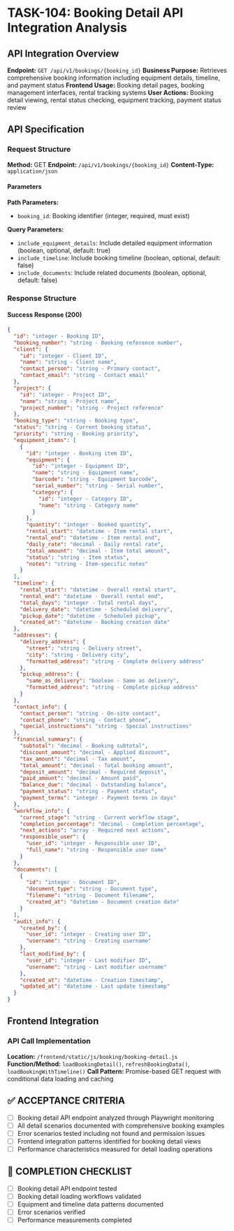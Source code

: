 # TASK-104: Booking Detail API Integration Analysis

## API Integration Overview

**Endpoint:** `GET /api/v1/bookings/{booking_id}`
**Business Purpose:** Retrieves comprehensive booking information including equipment details, timeline, and payment status
**Frontend Usage:** Booking detail pages, booking management interfaces, rental tracking systems
**User Actions:** Booking detail viewing, rental status checking, equipment tracking, payment status review

## API Specification

### Request Structure

**Method:** GET
**Endpoint:** `/api/v1/bookings/{booking_id}`
**Content-Type:** `application/json`

#### Parameters

**Path Parameters:**
- `booking_id`: Booking identifier (integer, required, must exist)

**Query Parameters:**
- `include_equipment_details`: Include detailed equipment information (boolean, optional, default: true)
- `include_timeline`: Include booking timeline (boolean, optional, default: false)
- `include_documents`: Include related documents (boolean, optional, default: false)

### Response Structure

#### Success Response (200)

```json
{
  "id": "integer - Booking ID",
  "booking_number": "string - Booking reference number",
  "client": {
    "id": "integer - Client ID",
    "name": "string - Client name",
    "contact_person": "string - Primary contact",
    "contact_email": "string - Contact email"
  },
  "project": {
    "id": "integer - Project ID",
    "name": "string - Project name",
    "project_number": "string - Project reference"
  },
  "booking_type": "string - Booking type",
  "status": "string - Current booking status",
  "priority": "string - Booking priority",
  "equipment_items": [
    {
      "id": "integer - Booking item ID",
      "equipment": {
        "id": "integer - Equipment ID",
        "name": "string - Equipment name",
        "barcode": "string - Equipment barcode",
        "serial_number": "string - Serial number",
        "category": {
          "id": "integer - Category ID",
          "name": "string - Category name"
        }
      },
      "quantity": "integer - Booked quantity",
      "rental_start": "datetime - Item rental start",
      "rental_end": "datetime - Item rental end",
      "daily_rate": "decimal - Daily rental rate",
      "total_amount": "decimal - Item total amount",
      "status": "string - Item status",
      "notes": "string - Item-specific notes"
    }
  ],
  "timeline": {
    "rental_start": "datetime - Overall rental start",
    "rental_end": "datetime - Overall rental end",
    "total_days": "integer - Total rental days",
    "delivery_date": "datetime - Scheduled delivery",
    "pickup_date": "datetime - Scheduled pickup",
    "created_at": "datetime - Booking creation date"
  },
  "addresses": {
    "delivery_address": {
      "street": "string - Delivery street",
      "city": "string - Delivery city",
      "formatted_address": "string - Complete delivery address"
    },
    "pickup_address": {
      "same_as_delivery": "boolean - Same as delivery",
      "formatted_address": "string - Complete pickup address"
    }
  },
  "contact_info": {
    "contact_person": "string - On-site contact",
    "contact_phone": "string - Contact phone",
    "special_instructions": "string - Special instructions"
  },
  "financial_summary": {
    "subtotal": "decimal - Booking subtotal",
    "discount_amount": "decimal - Applied discount",
    "tax_amount": "decimal - Tax amount",
    "total_amount": "decimal - Total booking amount",
    "deposit_amount": "decimal - Required deposit",
    "paid_amount": "decimal - Amount paid",
    "balance_due": "decimal - Outstanding balance",
    "payment_status": "string - Payment status",
    "payment_terms": "integer - Payment terms in days"
  },
  "workflow_info": {
    "current_stage": "string - Current workflow stage",
    "completion_percentage": "decimal - Completion percentage",
    "next_actions": "array - Required next actions",
    "responsible_user": {
      "user_id": "integer - Responsible user ID",
      "full_name": "string - Responsible user name"
    }
  },
  "documents": [
    {
      "id": "integer - Document ID",
      "document_type": "string - Document type",
      "filename": "string - Document filename",
      "created_at": "datetime - Document creation date"
    }
  ],
  "audit_info": {
    "created_by": {
      "user_id": "integer - Creating user ID",
      "username": "string - Creating username"
    },
    "last_modified_by": {
      "user_id": "integer - Last modifier ID",
      "username": "string - Last modifier username"
    },
    "created_at": "datetime - Creation timestamp",
    "updated_at": "datetime - Last update timestamp"
  }
}
```

## Frontend Integration

### API Call Implementation

**Location:** `/frontend/static/js/booking/booking-detail.js`
**Function/Method:** `loadBookingDetail()`, `refreshBookingData()`, `loadBookingWithTimeline()`
**Call Pattern:** Promise-based GET request with conditional data loading and caching

## ✅ ACCEPTANCE CRITERIA

- [ ] Booking detail API endpoint analyzed through Playwright monitoring
- [ ] All detail scenarios documented with comprehensive booking examples
- [ ] Error scenarios tested including not found and permission issues
- [ ] Frontend integration patterns identified for booking detail views
- [ ] Performance characteristics measured for detail loading operations

## 📝 COMPLETION CHECKLIST

- [ ] Booking detail API endpoint tested
- [ ] Booking detail loading workflows validated
- [ ] Equipment and timeline data patterns documented
- [ ] Error scenarios verified
- [ ] Performance measurements completed
